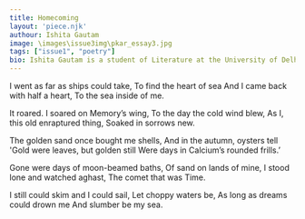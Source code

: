 ```yaml
---
title: Homecoming
layout: 'piece.njk'
authour: Ishita Gautam
image: \images\issue3img\pkar_essay3.jpg
tags: ["issue1", "poetry"]
bio: Ishita Gautam is a student of Literature at the University of Delhi. She likes to dabble in writing and to work for ecological causes.
---
```

I went as far as ships could take,
To find the heart of sea
And I came back with half a heart,
To the sea inside of me.

It roared. I soared on Memory’s wing,
To the day the cold wind blew,
As I, this old enraptured thing,
Soaked in sorrows new.

The golden sand once bought me shells,
And in the autumn, oysters tell
'Gold were leaves, but golden still
Were days in Calcium’s rounded frills.’

Gone were days of moon-beamed baths,
Of sand on lands of mine,
I stood lone and watched aghast,
The comet that was Time.

I still could skim and I could sail,
Let choppy waters be,
As long as dreams could drown me
And slumber be my sea.